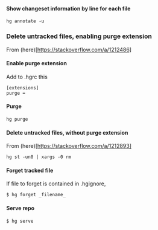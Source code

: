 #### Show changeset information by line for each file
`hg annotate -u`

### Delete untracked files, enabling purge extension
From (here)[https://stackoverflow.com/a/1212486]
#### Enable purge extension
Add to .hgrc this
```
[extensions]
purge =
```

#### Purge
```
hg purge
```
#### Delete untracked files, without purge extension
From (here)[https://stackoverflow.com/a/1212893]
```
hg st -un0 | xargs -0 rm
```

#### Forget tracked file

If file to forget is contained in .hgignore,

`$ hg forget _filename_`

#### Serve repo
`$ hg serve`
